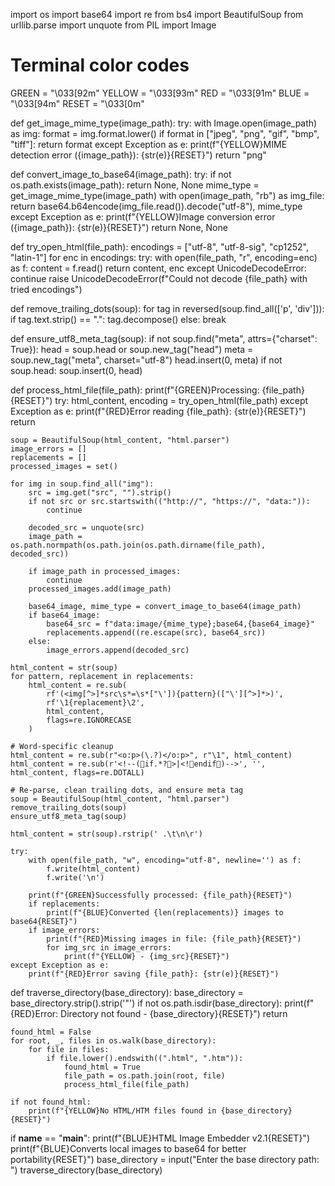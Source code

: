 import os
import base64
import re
from bs4 import BeautifulSoup
from urllib.parse import unquote
from PIL import Image

# Terminal color codes
GREEN = "\033[92m"
YELLOW = "\033[93m"
RED = "\033[91m"
BLUE = "\033[94m"
RESET = "\033[0m"

def get_image_mime_type(image_path):
    try:
        with Image.open(image_path) as img:
            format = img.format.lower()
            if format in ["jpeg", "png", "gif", "bmp", "tiff"]:
                return format
    except Exception as e:
        print(f"{YELLOW}MIME detection error ({image_path}): {str(e)}{RESET}")
    return "png"

def convert_image_to_base64(image_path):
    try:
        if not os.path.exists(image_path):
            return None, None
        mime_type = get_image_mime_type(image_path)
        with open(image_path, "rb") as img_file:
            return base64.b64encode(img_file.read()).decode("utf-8"), mime_type
    except Exception as e:
        print(f"{YELLOW}Image conversion error ({image_path}): {str(e)}{RESET}")
        return None, None

def try_open_html(file_path):
    encodings = ["utf-8", "utf-8-sig", "cp1252", "latin-1"]
    for enc in encodings:
        try:
            with open(file_path, "r", encoding=enc) as f:
                content = f.read()
                return content, enc
        except UnicodeDecodeError:
            continue
    raise UnicodeDecodeError(f"Could not decode {file_path} with tried encodings")

def remove_trailing_dots(soup):
    for tag in reversed(soup.find_all(['p', 'div'])):
        if tag.text.strip() == ".":
            tag.decompose()
        else:
            break

def ensure_utf8_meta_tag(soup):
    if not soup.find("meta", attrs={"charset": True}):
        head = soup.head or soup.new_tag("head")
        meta = soup.new_tag("meta", charset="utf-8")
        head.insert(0, meta)
        if not soup.head:
            soup.insert(0, head)

def process_html_file(file_path):
    print(f"{GREEN}Processing: {file_path}{RESET}")
    try:
        html_content, encoding = try_open_html(file_path)
    except Exception as e:
        print(f"{RED}Error reading {file_path}: {str(e)}{RESET}")
        return

    soup = BeautifulSoup(html_content, "html.parser")
    image_errors = []
    replacements = []
    processed_images = set()

    for img in soup.find_all("img"):
        src = img.get("src", "").strip()
        if not src or src.startswith(("http://", "https://", "data:")):
            continue

        decoded_src = unquote(src)
        image_path = os.path.normpath(os.path.join(os.path.dirname(file_path), decoded_src))
        
        if image_path in processed_images:
            continue
        processed_images.add(image_path)

        base64_image, mime_type = convert_image_to_base64(image_path)
        if base64_image:
            base64_src = f"data:image/{mime_type};base64,{base64_image}"
            replacements.append((re.escape(src), base64_src))
        else:
            image_errors.append(decoded_src)

    html_content = str(soup)
    for pattern, replacement in replacements:
        html_content = re.sub(
            rf'(<img[^>]*src\s*=\s*["\']){pattern}(["\'][^>]*>)',
            rf'\1{replacement}\2',
            html_content,
            flags=re.IGNORECASE
        )

    # Word-specific cleanup
    html_content = re.sub(r"<o:p>(\.?)</o:p>", r"\1", html_content)
    html_content = re.sub(r'<!--(if.*?>|<!endif)-->', '', html_content, flags=re.DOTALL)

    # Re-parse, clean trailing dots, and ensure meta tag
    soup = BeautifulSoup(html_content, "html.parser")
    remove_trailing_dots(soup)
    ensure_utf8_meta_tag(soup)

    html_content = str(soup).rstrip(' .\t\n\r')

    try:
        with open(file_path, "w", encoding="utf-8", newline='') as f:
            f.write(html_content)
            f.write('\n')
        
        print(f"{GREEN}Successfully processed: {file_path}{RESET}")
        if replacements:
            print(f"{BLUE}Converted {len(replacements)} images to base64{RESET}")
        if image_errors:
            print(f"{RED}Missing images in file: {file_path}{RESET}")
            for img_src in image_errors:
                print(f"{YELLOW} - {img_src}{RESET}")
    except Exception as e:
        print(f"{RED}Error saving {file_path}: {str(e)}{RESET}")

def traverse_directory(base_directory):
    base_directory = base_directory.strip().strip('"')
    if not os.path.isdir(base_directory):
        print(f"{RED}Error: Directory not found - {base_directory}{RESET}")
        return

    found_html = False
    for root, _, files in os.walk(base_directory):
        for file in files:
            if file.lower().endswith((".html", ".htm")):
                found_html = True
                file_path = os.path.join(root, file)
                process_html_file(file_path)

    if not found_html:
        print(f"{YELLOW}No HTML/HTM files found in {base_directory}{RESET}")

if __name__ == "__main__":
    print(f"{BLUE}HTML Image Embedder v2.1{RESET}")
    print(f"{BLUE}Converts local images to base64 for better portability{RESET}")
    base_directory = input("Enter the base directory path: ")
    traverse_directory(base_directory)